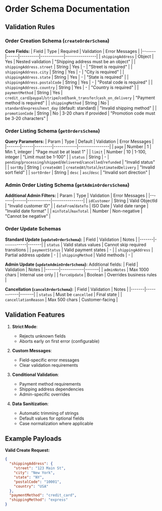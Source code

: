# Order Schema Documentation

## Validation Rules

### Order Creation Schema (`createOrderSchema`)

**Core Fields:**
| Field | Type | Required | Validation | Error Messages |
|-------|------|----------|------------|----------------|
| `shippingAddress` | Object | Yes | Nested validation | "Shipping address must be an object" |
| `shippingAddress.street` | String | Yes | - | "Street is required" |
| `shippingAddress.city` | String | Yes | - | "City is required" |
| `shippingAddress.state` | String | Yes | - | "State is required" |
| `shippingAddress.postalCode` | String | Yes | - | "Postal code is required" |
| `shippingAddress.country` | String | Yes | - | "Country is required" |
| `paymentMethod` | String | Yes | `credit_card`/`paypal`/`stripe`/`cod`/`bank_transfer`/`cash_on_delivery` | "Payment method is required" |
| `shippingMethod` | String | No | `standard`/`express`/`next_day` (default: standard) | "Invalid shipping method" |
| `promotionCode` | String | No | 3-20 chars if provided | "Promotion code must be 3-20 characters" |

### Order Listing Schema (`getOrdersSchema`)

**Query Parameters:**
| Param | Type | Default | Validation | Error Messages |
|-------|------|---------|------------|----------------|
| `page` | Number | 1 | Min 1, integer | "Page must be at least 1" |
| `limit` | Number | 10 | 1-100, integer | "Limit must be 1-100" |
| `status` | String | - | `pending`/`processing`/`shipped`/`delivered`/`cancelled`/`refunded` | "Invalid status" |
| `sortBy` | String | `createdAt` | `createdAt`/`total`/`estimatedDelivery` | "Invalid sort field" |
| `sortOrder` | String | `desc` | `asc`/`desc` | "Invalid sort direction" |

### Admin Order Listing Schema (`getAdminOrdersSchema`)

**Additional Admin Filters:**
| Param | Type | Validation | Error Messages |
|-------|------|------------|----------------|
| `idCustomer` | String | Valid ObjectId | "Invalid customer ID" |
| `dateFrom`/`dateTo` | ISO Date | Valid date range | "Invalid date format" |
| `minTotal`/`maxTotal` | Number | Non-negative | "Cannot be negative" |

### Order Update Schemas

**Standard Update (`updateOrderSchema`):**
| Field | Validation | Notes |
|-------|------------|-------|
| `status` | Valid status values | Cannot skip required transitions |
| `paymentStatus` | Valid payment states | - |
| `shippingAddress` | Partial address update | - |
| `shippingMethod` | Valid methods | - |

**Admin Update (`updateAdminOrderSchema`):**
Additional fields:
| Field | Validation | Notes |
|-------|------------|-------|
| `adminNotes` | Max 1000 chars | Internal use only |
| `forceUpdate` | Boolean | Overrides business rules |

**Cancellation (`cancelOrderSchema`):**
| Field | Validation | Notes |
|-------|------------|-------|
| `status` | Must be `cancelled` | Final state |
| `cancellationReason` | Max 500 chars | Customer-facing |

## Validation Features

1. **Strict Mode**:
   - Rejects unknown fields
   - Aborts early on first error (configurable)

2. **Custom Messages**:
   - Field-specific error messages
   - Clear validation requirements

3. **Conditional Validation**:
   - Payment method requirements
   - Shipping address dependencies
   - Admin-specific overrides

4. **Data Sanitization**:
   - Automatic trimming of strings
   - Default values for optional fields
   - Case normalization where applicable

## Example Payloads

**Valid Create Request:**
```json
{
  "shippingAddress": {
    "street": "123 Main St",
    "city": "New York",
    "state": "NY",
    "postalCode": "10001",
    "country": "USA"
  },
  "paymentMethod": "credit_card",
  "shippingMethod": "express"
}
